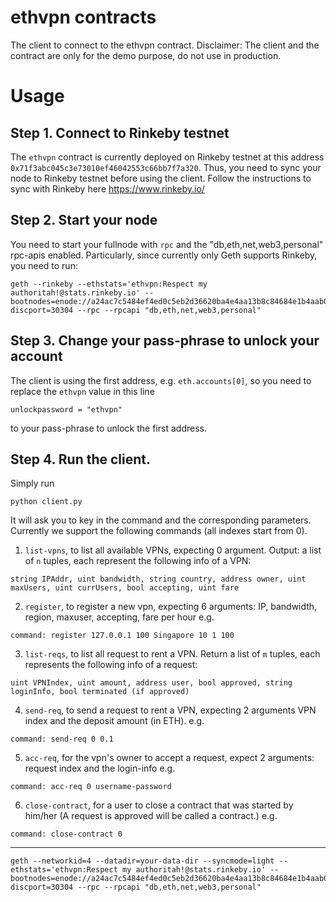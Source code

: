 # ethvpn contracts
The client to connect to the ethvpn contract.
Disclaimer: The client and the contract are only for the demo purpose, do not use in production.


# Usage
## Step 1. Connect to Rinkeby testnet
The `ethvpn` contract is currently deployed on Rinkeby testnet at this address `0x71f3abc045c3e73010ef46042553c66bb7f7a320`. Thus, you need to sync your node to Rinkeby testnet before using the client. Follow the instructions to sync with Rinkeby here https://www.rinkeby.io/

## Step 2. Start your node
You need to start your fullnode with `rpc` and the  "db,eth,net,web3,personal" rpc-apis enabled. Particularly, since currently only Geth supports Rinkeby, you need to run:

```
geth --rinkeby --ethstats='ethvpn:Respect my authoritah!@stats.rinkeby.io' --bootnodes=enode://a24ac7c5484ef4ed0c5eb2d36620ba4e4aa13b8c84684e1b4aab0cebea2ae45cb4d375b77eab56516d34bfbd3c1a833fc51296ff084b770b94fb9028c4d25ccf@52.169.42.101:30303?discport=30304 --rpc --rpcapi "db,eth,net,web3,personal"
```

## Step 3. Change your pass-phrase to unlock your account
The client is using the first address, e.g. `eth.accounts[0]`, so you need to replace the `ethvpn` value in this line
```
unlockpassword = "ethvpn"
```
to your pass-phrase to unlock the first address.

## Step 4. Run the client.

Simply run
```
python client.py
```
It will ask you to key in the command and the corresponding parameters.
Currently we support the following commands (all indexes start from 0).

1. `list-vpns`, to list all available VPNs, expecting 0 argument.
Output: a list of `n` tuples, each represent the following info of a VPN:
```
string IPAddr, uint bandwidth, string country, address owner, uint maxUsers, uint currUsers, bool accepting, uint fare
```
2. `register`, to register a new vpn, expecting 6 arguments: IP, bandwidth, region, maxuser, accepting, fare per hour
e.g.
```
command: register 127.0.0.1 100 Singapore 10 1 100
```
3. `list-reqs`, to list all request to rent a VPN.
Return a list of `m` tuples, each represents the following info of a request:
```
uint VPNIndex, uint amount, address user, bool approved, string loginInfo, bool terminated (if approved)
```
4. `send-req`, to send a request to rent a VPN, expecting 2 arguments VPN index and the deposit amount (in ETH).
e.g.
```
command: send-req 0 0.1
```
5. `acc-req`, for the vpn's owner to accept a request, expect 2 arguments: request index and the login-info
e.g.
```
command: acc-req 0 username-password
```

6. `close-contract`, for a user to close a contract that was started by him/her (A request is approved will be called a contract.)
e.g.
```
command: close-contract 0
```

---

```
geth --networkid=4 --datadir=your-data-dir --syncmode=light --ethstats='ethvpn:Respect my authoritah!@stats.rinkeby.io' --bootnodes=enode://a24ac7c5484ef4ed0c5eb2d36620ba4e4aa13b8c84684e1b4aab0cebea2ae45cb4d375b77eab56516d34bfbd3c1a833fc51296ff084b770b94fb9028c4d25ccf@52.169.42.101:30303?discport=30304 --rpc --rpcapi "db,eth,net,web3,personal"
```

